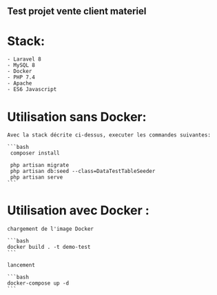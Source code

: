 ## Test projet vente client materiel

  # Stack:
    - Laravel 8
    - MySQL 8
    - Docker
    - PHP 7.4
    - Apache
    - ES6 Javascript
    
   
  # Utilisation sans Docker:
    Avec la stack décrite ci-dessus, executer les commandes suivantes:
    
    ```bash
     composer install
     
     php artisan migrate
     php artisan db:seed --class=DataTestTableSeeder
     php artisan serve
    ```
    
  # Utilisation avec Docker :
  
    chargement de l'image Docker
    
    ```bash
    docker build . -t demo-test
    ```
    
    lancement
    
    ```bash
    docker-compose up -d
    ```
